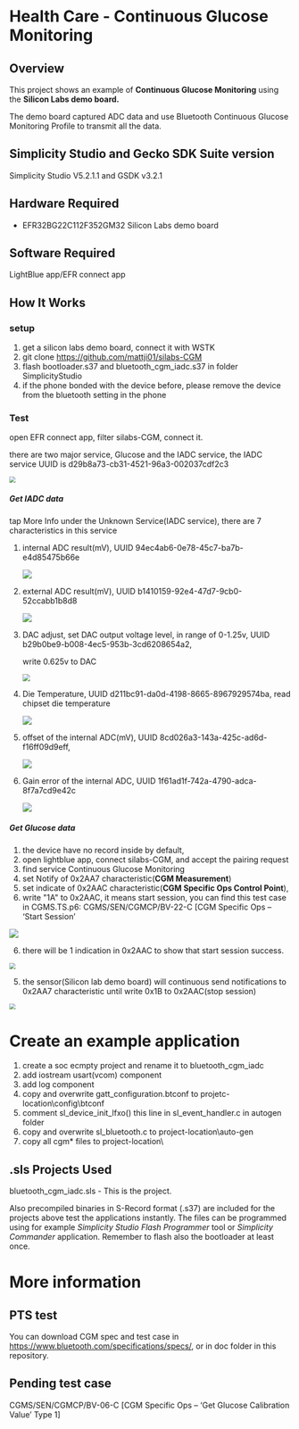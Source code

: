 # Health Care - **Continuous Glucose Monitoring**  #

## Overview ##

This project shows an example of **Continuous Glucose Monitoring**  using the **Silicon Labs demo board.**

The demo board captured ADC data and use Bluetooth Continuous Glucose Monitoring Profile to transmit all the data.

## Simplicity Studio and Gecko SDK Suite version ##

Simplicity Studio V5.2.1.1 and GSDK v3.2.1

## Hardware Required ##

- EFR32BG22C112F352GM32 Silicon Labs demo board

## Software Required

LightBlue app/EFR connect app


## How It Works ##

### setup

1. get a silicon labs demo board, connect it with WSTK
2. git clone  https://github.com/mattji01/silabs-CGM
3. flash bootloader.s37 and bluetooth_cgm_iadc.s37 in folder SimplicityStudio
4. if the phone bonded with the device before, 
    please remove the device from the bluetooth setting in the phone

### Test

open EFR connect app, filter silabs-CGM, connect it.

there are two major service, Glucose and the IADC service, the IADC service UUID is d29b8a73-cb31-4521-96a3-002037cdf2c3

<img src="./images/service.jpg" style="zoom:67%;" />

##### Get IADC data

tap More Info under the Unknown Service(IADC service), there are 7 characteristics in this service

1. internal ADC result(mV), UUID 94ec4ab6-0e78-45c7-ba7b-e4d85475b66e

   ![](./images/internal_adc.jpg)

2. external ADC result(mV), UUID b1410159-92e4-47d7-9cb0-52ccabb1b8d8

   ![](./images/external_adc.jpg)

3. DAC adjust, set DAC output voltage level, in range of 0-1.25v, UUID b29b0be9-b008-4ec5-953b-3cd6208654a2, 

   write 0.625v to DAC

   <img src="./images/set_dac.jpg" style="zoom: 80%;" />

4. Die Temperature, UUID d211bc91-da0d-4198-8665-8967929574ba, read chipset die temperature

   ![](./images/temperature.jpg)

5. offset of the internal ADC(mV), UUID 8cd026a3-143a-425c-ad6d-f16ff09d9eff, 

   ![](./images/offset.jpg)

6. Gain error of the internal ADC, UUID 1f61ad1f-742a-4790-adca-8f7a7cd9e42c

   ![](./images/gain_error.jpg)

##### Get Glucose data

1. the device have no record inside by default, 
2. open lightblue app, connect silabs-CGM, and accept the pairing request
3. find service Continuous Glucose Monitoring
4. set Notify of 0x2AA7 characteristic(**CGM Measurement**)
5. set indicate of 0x2AAC characteristic(**CGM Specific Ops Control Point**),
6. write "1A" to 0x2AAC, it means start session, you can find this test case in CGMS.TS.p6: CGMS/SEN/CGMCP/BV-22-C [CGM Specific Ops – ‘Start Session’

![](./images/start_session.jpg)

6. there will be 1 indication in 0x2AAC to show that start session success.

<img src="./images/succeed.jpg" style="zoom:67%;" />





5. the sensor(Silicon lab demo board) will continuous send notifications to 0x2AA7 characteristic until write 0x1B to 0x2AAC(stop session)

<img src="./images/notifications.jpg" style="zoom:67%;" />

# Create an example application #

1. create a soc ecmpty project and rename it to bluetooth_cgm_iadc
2. add iostream usart(vcom) component
3. add log component
4. copy and overwrite gatt_configuration.btconf to projetc-location\config\btconf
6. comment sl_device_init_lfxo() this line in sl_event_handler.c in autogen folder
7. copy and overwrite sl_bluetooth.c to project-location\auto-gen
8. copy all cgm* files to project-location\ 

## .sls Projects Used ##

bluetooth_cgm_iadc.sls - This is the project. 

Also precompiled binaries in S-Record format (.s37) are included for the projects above test the applications instantly. The files can be programmed using for example _Simplicity Studio Flash Programmer_ tool or _Simplicity Commander_ application. Remember to flash also the bootloader at least once.

# More information #

## PTS test ##

You can download CGM spec and test case in https://www.bluetooth.com/specifications/specs/, or in doc folder in this repository.

## Pending test case ##

CGMS/SEN/CGMCP/BV-06-C [CGM Specific Ops – ‘Get Glucose Calibration Value’ Type 1]

